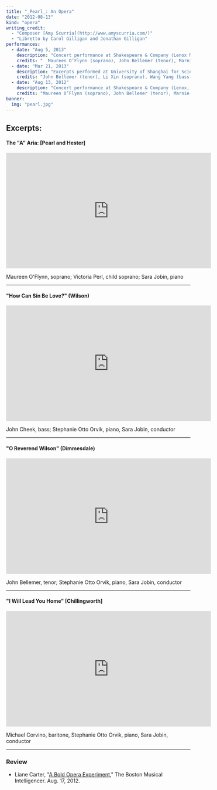 ```yaml
---
title: "_Pearl_: An Opera"
date: "2012-08-13"
kind: "opera"
writing_credit:
  - "Composer [Amy Scurria](http://www.amyscurria.com/)"
  - "Libretto by Carol Gilligan and Jonathan Gilligan"
performances:
  - date: "Aug 5, 2013"
    description: "Concert performance at Shakespeare & Company (Lenox MA)"
    credits: "  Maureen O’Flynn (soprano), John Bellemer (tenor), Marnie Breckenridge (soprano), John Cheek (bass-baritone), Michael Corvino (bass), Olivia Marchione (child soprano), Sara Jobin (conductor and producer)"
  - date: "Mar 21, 2013"
    description: "Excerpts performed at University of Shanghai for Science and Technology"
    credits: "John Bellemer (tenor), Li Xin (soprano), Wang Yang (bass-baritone), Lin Shu (soprano), Charmaine (child soprano)"
  - date: "Aug 13, 2012"
    description: "Concert performance at Shakespeare & Company (Lenox, MA)"
    credits: "Maureen O’Flynn (soprano), John Bellemer (tenor), Marnie Breckenridge (soprano), John Cheek (bass-baritone), Olivia Marchione (child soprano), John Demler (baritone), Jack Brown (baritone), Sara Jobin (piano, conductor, producer)"
banner:
  img: "pearl.jpg"
---
```


## Excerpts:


#### **The "A" Aria:** [Pearl and Hester]

<iframe width="560" height="315" src="https://www.youtube.com/embed/7P1uA0BBJHA" frameborder="0" allowfullscreen></iframe>

  Maureen O'Flynn, soprano; Victoria Perl, child soprano; Sara Jobin, piano

---

#### **"How Can Sin Be Love?"** (Wilson)

<iframe width="560" height="315" src="https://www.youtube.com/embed/qZ2fZUhd3KM" frameborder="0" allowfullscreen></iframe>

John Cheek, bass; Stephanie Otto Orvik, piano, Sara Jobin, conductor

---

#### **"O Reverend Wilson"** (Dimmesdale)

<iframe width="560" height="315" src="https://www.youtube.com/embed/8wDApiWU-os" frameborder="0" allowfullscreen></iframe>

  John Bellemer, tenor; Stephanie Otto Orvik, piano, Sara Jobin, conductor

---

#### **"I Will Lead You Home"** [Chillingworth]

<iframe width="560" height="315" src="https://www.youtube.com/embed/yT3P5gMYQas" frameborder="0" allowfullscreen></iframe>

  Michael Corvino, baritone, Stephanie Otto Orvik, piano, Sara Jobin, conductor

---

### Review

* Liane Carter, "<a href="http://www.classical-scene.com/2012/08/17/opera-experiment/" target="_blank">A Bold Opera Experiment</a>," The Boston Musical Intelligencer. Aug. 17, 2012.
